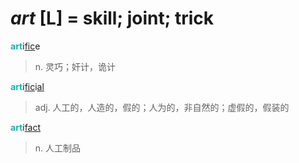 # _art_ [L] = skill; joint; trick

<b style="color: #20B2AA;">art</b>i[fic](_fic_.md)e
> n. 灵巧；奸计，诡计

<b style="color: #20B2AA;">art</b>i[fic](_fic_.md)i[al](-al.md)
> adj. 人工的，人造的，假的；人为的，非自然的；虚假的，假装的

<b style="color: #20B2AA;">art</b>i[fact](_fic_.md)
> n. 人工制品